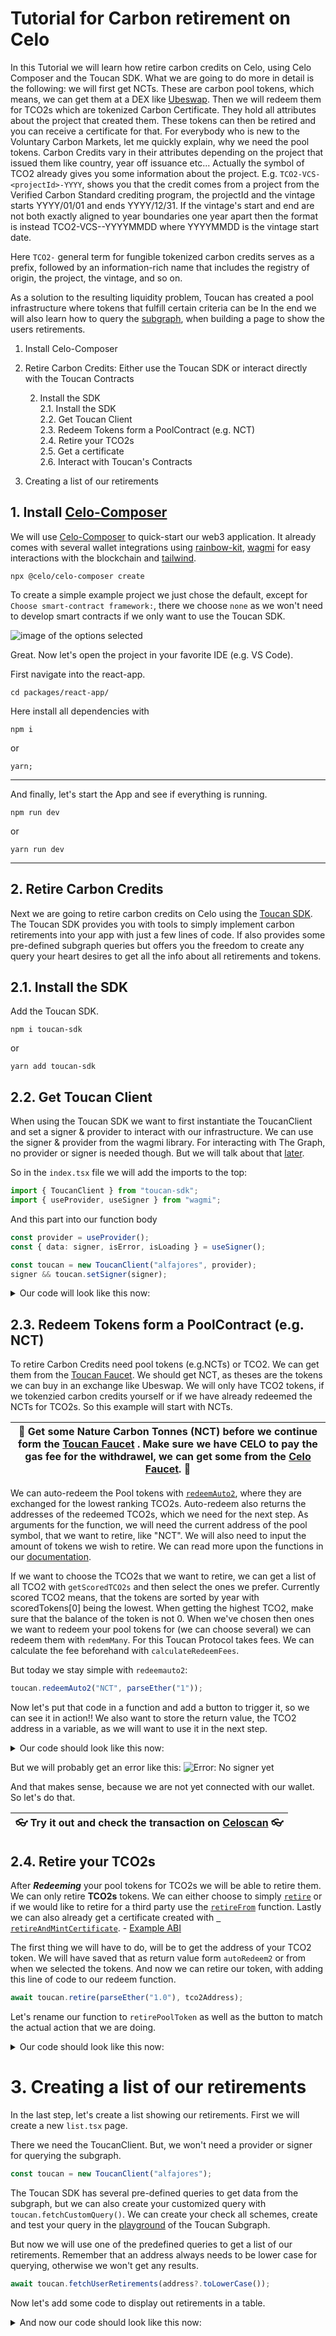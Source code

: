 # Tutorial for Carbon retirement on Celo

In this Tutorial we will learn how retire carbon credits on Celo, using Celo Composer and the Toucan SDK.
What we are going to do more in detail is the following: we will first get NCTs. These are carbon pool tokens, which means, we can get them at a DEX like [Ubeswap](https://ubeswap.org). Then we will redeem them for TCO2s which are tokenized Carbon Certificate. They hold all attributes about the project that created them. These tokens can then be retired and you can receive a certificate for that.
For everybody who is new to the Voluntary Carbon Markets, let me quickly explain, why we need the pool tokens. Carbon Credits vary in their attributes depending on the project that issued them like country, year off issuance etc... Actually the symbol of TCO2 already gives you some information about the project. E.g. `TCO2-VCS-<projectId>-YYYY`, shows you that the credit comes from a project from the Verified Carbon Standard crediting program, the projectId and the vintage starts YYYY/01/01 and ends YYYY/12/31. If the vintage's start and end are not both exactly aligned to year boundaries one year apart then the format is instead TCO2-VCS-<projectId>-YYYYMMDD where YYYYMMDD is the vintage start date.

Here `TCO2-` general term for fungible tokenized carbon credits serves as a prefix, followed by an information-rich name that includes the registry of origin, the project, the vintage, and so on.

As a solution to the resulting liquidity problem, Toucan has created a pool infrastructure where tokens that fulfill certain criteria can be
In the end we will also learn how to query the [subgraph](https://thegraph.com/hosted-service/subgraph/toucanprotocol/alfajores), when building a page to show the users retirements.

1. Install Celo-Composer
2. Retire Carbon Credits: Either use the Toucan SDK or interact directly with the Toucan Contracts

   2. Install the SDK  
      2.1. Install the SDK  
      2.2. Get Toucan Client  
      2.3. Redeem Tokens form a PoolContract (e.g. NCT)  
      2.4. Retire your TCO2s  
      2.5. Get a certificate  
      2.6. Interact with Toucan's Contracts

3. Creating a list of our retirements

## 1. Install [Celo-Composer](https://docs.celo.org/blog/tutorials/building-your-first-smart-contract-web-dapp-with-celo-composer)

We will use [Celo-Composer](https://docs.celo.org/blog/tutorials/building-your-first-smart-contract-web-dapp-with-celo-composer) to quick-start our web3 application. It already comes with several wallet integrations using [rainbow-kit](https://www.rainbowkit.com), [wagmi](https://wagmi.sh) for easy interactions with the blockchain and [tailwind](https://tailwindcss.com).

```
npx @celo/celo-composer create
```

To create a simple example project we just chose the default, except for `Choose smart-contract framework:`, there we choose `none` as we won't need to develop smart contracts if we only want to use the Toucan SDK.

![image of the options selected](./assets/composer-selection.jpg)

Great. Now let's open the project in your favorite IDE (e.g. VS Code).

First navigate into the react-app.

```
cd packages/react-app/
```

Here install all dependencies with

```
npm i
```

or

```
yarn;
```

---

And finally, let's start the App and see if everything is running.

```
npm run dev
```

or

```
yarn run dev
```

---

## 2. Retire Carbon Credits

Next we are going to retire carbon credits on Celo using the [Toucan SDK](https://github.com/ToucanProtocol/toucan-sdk). The Toucan SDK provides you with tools to simply implement carbon retirements into your app with just a few lines of code. If also provides some pre-defined subgraph queries but offers you the freedom to create any query your heart desires to get all the info about all retirements and tokens.

## 2.1. Install the SDK

Add the Toucan SDK.

```
npm i toucan-sdk
```

or

```
yarn add toucan-sdk
```

## 2.2. Get Toucan Client

When using the Toucan SDK we want to first instantiate the ToucanClient and set a signer & provider to interact with our infrastructure. We can use the signer & provider from the wagmi library. For interacting with The Graph, no provider or signer is needed though. But we will talk about that [later](#3-creating-a-list-of-our-retirements).

So in the `index.tsx` file we will add the imports to the top:

```typescript
import { ToucanClient } from "toucan-sdk";
import { useProvider, useSigner } from "wagmi";
```

And this part into our function body

```typescript
const provider = useProvider();
const { data: signer, isError, isLoading } = useSigner();

const toucan = new ToucanClient("alfajores", provider);
signer && toucan.setSigner(signer);
```

<details>
<summary>Our code will look like this now:</summary>

```javascript
import { ToucanClient } from "toucan-sdk";
import { useProvider, useSigner } from "wagmi";

export default function Home() {
  const provider = useProvider();
  const { data: signer, isError, isLoading } = useSigner();

  const toucan = new ToucanClient("alfajores", provider);
  signer && toucan.setSigner(signer);
  return (
    <div>
      <div className="h1">
        There we go... a canvas for your next Celo project!
      </div>
    </div>
  );
}
```

</details>

## 2.3. Redeem Tokens form a PoolContract (e.g. NCT)

To retire Carbon Credits need pool tokens (e.g.NCTs) or TCO2. We can get them from the [Toucan Faucet](https://faucet.toucan.earth/). We should get NCT, as theses are the tokens we can buy in an exchange like Ubeswap. We will only have TCO2 tokens, if we tokenzied carbon credits yourself or if we have already redeemed the NCTs for TCO2s. So this example will start with NCTs.

| :herb: Get some Nature Carbon Tonnes (NCT) before we continue form the [Toucan Faucet](https://faucet.toucan.earth/) . Make sure we have CELO to pay the gas fee for the withdrawel, we can get some from the [Celo Faucet](https://faucet.celo.org/alfajores). :herb: |
| ---------------------------------------------------------------------------------------------------------------------------------------------------------------------------------------------------------------------------------------------------------------------- |

We can auto-redeem the Pool tokens with [`redeemAuto2`](https://docs.toucan.earth/toucan/dev-resources/smart-contracts/pool-contracts#redeemauto2), where they are exchanged for the lowest ranking TCO2s. Auto-redeem also returns the addresses of the redeemed TCO2s, which we need for the next step. As arguments for the function, we will need the current address of the pool symbol, that we want to retire, like "NCT". We will also need to input the amount of tokens we wish to retire. We can read more upon the functions in our [documentation](https://docs.toucan.earth/toucan/dev-resources/smart-contracts/pool-contracts).

If we want to choose the TCO2s that we want to retire, we can get a list of all TCO2 with `getScoredTCO2s` and then select the ones we prefer. Currently scored TCO2 means, that the tokens are sorted by year with scoredTokens[0] being the lowest. When getting the highest TCO2, make sure that the balance of the token is not 0. When we've chosen then ones we want to redeem your pool tokens for (we can choose several) we can redeem them with `redemMany`. For this Toucan Protocol takes fees. We can calculate the fee beforehand with `calculateRedeemFees`.

But today we stay simple with `redeemauto2`:

```typescript
toucan.redeemAuto2("NCT", parseEther("1"));
```

Now let's put that code in a function and add a button to trigger it, so we can see it in action!! We also want to store the return value, the TCO2 address in a variable, as we will want to use it in the next step.

<details>
<summary>Our code should look like this now: </summary>

```typescript
import { parseEther } from "ethers/lib/utils.js";
import { ToucanClient } from "toucan-sdk";
import { useProvider, useSigner } from "wagmi";

export default function Home() {
  const provider = useProvider();
  const { data: signer, isError, isLoading } = useSigner();
  const toucan = new ToucanClient("alfajores", provider);
  signer && toucan.setSigner(signer);
  // we will store our return value here
  const [tco2address, setTco2address] = useState("");

  const redeemPoolToken = async (): Promise<void> => {
    const redeemedTokenAddress = await toucan.redeemAuto2(
      "NCT",
      parseEther("1")
    );
    redeemedTokenAddress && setTco2address(redeemedTokenAddress[0].address);
  };

  return (
    <div>
      <div className="h1">
        <div>
          <button
            className="group relative flex w-full justify-center rounded-md bg-indigo-600 px-3 py-2 text-sm font-semibold text-white hover:bg-indigo-500 focus-visible:outline focus-visible:outline-2 focus-visible:outline-offset-2 focus-visible:outline-indigo-600"
            onClick={() => redeemPoolToken()}
          >
            <span className="absolute inset-y-0 left-0 flex items-center pl-3"></span>
            {"Redeem Tokens"}
          </button>
        </div>{" "}
      </div>
    </div>
  );
}
```

</details>

But we will probably get an error like this:
![Error: No signer yet](./assets/error-no-signer.jpeg)

And that makes sense, because we are not yet connected with our wallet. So let's do that.

| :eyeglasses: Try it out and check the transaction on [Celoscan](https://alfajores.celoscan.io) :eyeglasses: |
| ----------------------------------------------------------------------------------------------------------- |

## 2.4. Retire your TCO2s

After **_Redeeming_** your pool tokens for TCO2s we will be able to retire them. We can only retire **TCO2s** tokens. We can either choose to simply [`retire`](https://docs.toucan.earth/toucan/dev-resources/smart-contracts/tco2#retire) or if we would like to retire for a third party use the [`retireFrom`](https://docs.toucan.earth/toucan/dev-resources/smart-contracts/tco2#retirefrom) function. Lastly we can also already get a certificate created with [` retireAndMintCertificate`](https://docs.toucan.earth/toucan/dev-resources/smart-contracts/tco2#retireandmintcertificate). - [Example ABI](https://github.com/ToucanProtocol/contracts/blob/main/artifacts/staging/celo-alfajores/ToucanCarbonOffsets.json)

The first thing we will have to do, will be to get the address of your TCO2 token. We will have saved that as return value form `autoRedeem2` or from when we selected the tokens. And now we can retire our token, with adding this line of code to our redeem function.

```typescript
await toucan.retire(parseEther("1.0"), tco2Address);
```

Let's rename our function to `retirePoolToken` as well as the button to match the actual action that we are doing.

<details>
<summary>Our code should look like this now: </summary>

```tsx
import { parseEther } from "ethers/lib/utils.js";
import { useState } from "react";
import { ToucanClient } from "toucan-sdk";
import { useProvider, useSigner } from "wagmi";

export default function Home() {
  const provider = useProvider();
  const { data: signer, isError, isLoading } = useSigner();
  const toucan = new ToucanClient("alfajores", provider);
  signer && toucan.setSigner(signer);
  const [tco2address, setTco2address] = useState("");

  const retirePoolToken = async (): Promise<void> => {
    const redeemedTokenAddress = await toucan.redeemAuto2(
      "NCT",
      parseEther("1")
    );
    redeemedTokenAddress && setTco2address(redeemedTokenAddress[0].address);

    tco2address.length && (await toucan.retire(parseEther("1.0"), tco2address));
  };

  return (
    <div>
      <div className="h1">
        <div>
          <button
            className="group relative flex w-full justify-center rounded-md bg-indigo-600 px-3 py-2 text-sm font-semibold text-white hover:bg-indigo-500 focus-visible:outline focus-visible:outline-2 focus-visible:outline-offset-2 focus-visible:outline-indigo-600"
            onClick={() => retirePoolToken()}
          >
            <span className="absolute inset-y-0 left-0 flex items-center pl-3"></span>
            {"Retire Tokens"}
          </button>
        </div>{" "}
      </div>
    </div>
  );
}
```

</details>

# 3. Creating a list of our retirements

In the last step, let's create a list showing our retirements. First we will create a new `list.tsx` page.

There we need the ToucanClient. But, we won't need a provider or signer for querying the subgraph.

```typescript
const toucan = new ToucanClient("alfajores");
```

The Toucan SDK has several pre-defined queries to get data from the subgraph, but we can also create your customized query with `toucan.fetchCustomQuery()`. We can create your check all schemes, create and test your query in the [playground](https://thegraph.com/hosted-service/subgraph/toucanprotocol/alfajores) of the Toucan Subgraph.

But now we will use one of the predefined queries to get a list of our retirements. Remember that an address always needs to be lower case for querying, otherwise we won't get any results.

```typescript
await toucan.fetchUserRetirements(address?.toLowerCase());
```

Now let's add some code to display out retirements in a table.

<details>
<summary>And now our code should look like this now: </summary>

```tsx
import { useEffect, useState } from "react";
import { ToucanClient } from "toucan-sdk";
import { useAccount } from "wagmi";

export default function Sdk() {
  const toucan = new ToucanClient("alfajores");
  const { address } = useAccount();

  const [retirements, setRetirements] = useState([]);

  useEffect(() => {
    !retirements.length && getUserRetirements();
  });

  const getUserRetirements = async () => {
    const result = await toucan.fetchUserRetirements(address?.toLowerCase());
    result && setRetirements(result);
  };

  return (
    <div>
      <div className="flex min-h-full items-center justify-center px-4 py-12 sm:px-6 lg:px-8">
        <div className="w-full space-y-8">
          <div className="">
            <h2 className="mt-6 text-center text-3xl font-bold tracking-tight text-blue-900">
              My Retirements{" "}
            </h2>
          </div>
          <div className="flex justify-center"></div>
          <div className="relative overflow-x-auto">
            <table className="w-full text-sm text-left text-blue-500 dark:text-blue-400">
              <thead className="text-xs text-blue-700 uppercase bg-blue-50 dark:bg-blue-700 dark:text-blue-400">
                <tr>
                  <th className="px-6 py-3">Token name</th>
                  <th className="px-6 py-3">Token symbol</th>
                  <th className="px-6 py-3">Certificate ID</th>
                  <th className="px-6 py-3">Creation Transaction</th>
                </tr>
              </thead>
              <tbody>
                {retirements.length &&
                  retirements.map((item) => {
                    return (
                      <tr
                        className="bg-white border-b dark:bg-blue-800 dark:border-blue-700"
                        key={item.id}
                      >
                        <td className="px-6 py-4 font-medium text-blue-900 whitespace-nowrap dark:text-white">
                          {item.token.name}
                        </td>
                        <td className="px-6 py-4">{item.token.symbol}</td>
                        <td className="px-6 py-4">{item.certificate?.id}</td>
                        <td className="px-6 py-4">{item.creationTx}</td>
                      </tr>
                    );
                  })}
              </tbody>
            </table>
          </div>
        </div>
      </div>
    </div>
  );
}
```

</details>
